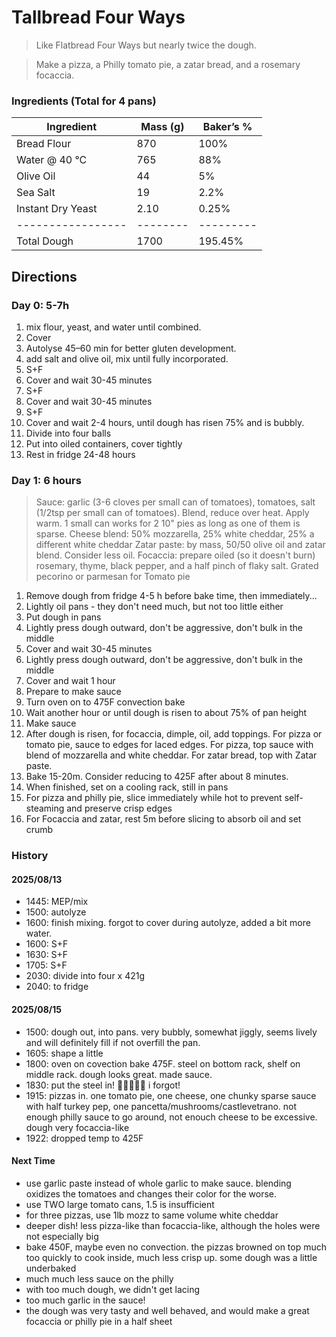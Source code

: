 # Tallbread Four Ways

> Like Flatbread Four Ways but nearly twice the dough.

> Make a pizza, a Philly tomato pie, a zatar bread, and a rosemary focaccia.

### Ingredients (Total for 4 pans)

| Ingredient        | Mass (g) | Baker’s % |
| ----------------- | -------- | --------- |
| Bread Flour       | 870      | 100%      |
| Water @ 40 °C     | 765      | 88%       |
| Olive Oil         | 44       | 5%        |
| Sea Salt          | 19       | 2.2%      |
| Instant Dry Yeast | 2.10     | 0.25%     |
| ----------------- | -------- | --------- |
| Total Dough       | 1700     | 195.45%   |

## Directions

### Day 0: 5-7h

1. mix flour, yeast, and water until combined.
2. Cover
3. Autolyse 45–60 min for better gluten development.
4. add salt and olive oil, mix until fully incorporated.
5. S+F
6. Cover and wait 30-45 minutes
7. S+F
8. Cover and wait 30-45 minutes
9. S+F
10. Cover and wait 2-4 hours, until dough has risen 75% and is bubbly.
11. Divide into four balls
12. Put into oiled containers, cover tightly
13. Rest in fridge 24-48 hours

### Day 1: 6 hours

> Sauce: garlic (3-6 cloves per small can of tomatoes), tomatoes, salt (1/2tsp per small can of tomatoes). Blend, reduce over heat. Apply warm. 1 small can works for 2 10" pies as long as one of them is sparse.
> Cheese blend: 50% mozzarella, 25% white cheddar, 25% a different white cheddar
> Zatar paste: by mass, 50/50 olive oil and zatar blend. Consider less oil.
> Focaccia: prepare oiled (so it doesn't burn) rosemary, thyme, black pepper, and a half pinch of flaky salt.
> Grated pecorino or parmesan for Tomato pie

1. Remove dough from fridge 4-5 h before bake time, then immediately...
2. Lightly oil pans - they don't need much, but not too little either
3. Put dough in pans
4. Lightly press dough outward, don't be aggressive, don't bulk in the middle
5. Cover and wait 30-45 minutes
6. Lightly press dough outward, don't be aggressive, don't bulk in the middle
7. Cover and wait 1 hour
8. Prepare to make sauce
9. Turn oven on to 475F convection bake
10. Wait another hour or until dough is risen to about 75% of pan height
9. Make sauce
10. After dough is risen, for focaccia, dimple, oil, add toppings. For pizza or tomato pie, sauce to edges for laced edges. For pizza, top sauce with blend of mozzarella and white cheddar. For zatar bread, top with Zatar paste.
11. Bake 15-20m. Consider reducing to 425F after about 8 minutes.
12. When finished, set on a cooling rack, still in pans
13. For pizza and philly pie, slice immediately while hot to prevent self-steaming and preserve crisp edges
14. For Focaccia and zatar, rest 5m before slicing to absorb oil and set crumb

### History

#### 2025/08/13

- 1445: MEP/mix
- 1500: autolyze
- 1600: finish mixing. forgot to cover during autolyze, added a bit more water.
- 1600: S+F
- 1630: S+F
- 1705: S+F
- 2030: divide into four x 421g
- 2040: to fridge

#### 2025/08/15

- 1500: dough out, into pans. very bubbly, somewhat jiggly, seems lively and will definitely fill if not overfill the pan.
- 1605: shape a little
- 1800: oven on covection bake 475F. steel on bottom rack, shelf on middle rack. dough looks great. made sauce. 
- 1830: put the steel in! 🙈🙈🙈🙈🙈 i forgot!
- 1915: pizzas in. one tomato pie, one cheese, one chunky sparse sauce with half turkey pep, one pancetta/mushrooms/castlevetrano. not enough philly sauce to go around, not enouch cheese to be excessive. dough very focaccia-like
- 1922: dropped temp to 425F

#### Next Time

- use garlic paste instead of whole garlic to make sauce. blending oxidizes the tomatoes and changes their color for the worse. 
- use TWO large tomato cans, 1.5 is insufficient
- for three pizzas, use 1lb mozz to same volume white cheddar
- deeper dish! less pizza-like than focaccia-like, although the holes were not especially big
- bake 450F, maybe even no convection. the pizzas browned on top much too quickly to cook inside, much less crisp up. some dough was a little underbaked
- much much less sauce on the philly
- with too much dough, we didn't get lacing
- too much garlic in the sauce!
- the dough was very tasty and well behaved, and would make a great focaccia or philly pie in a half sheet
